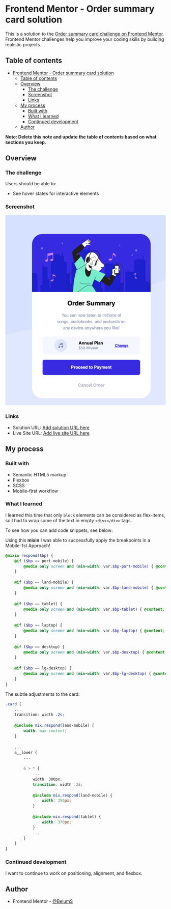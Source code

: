 # Frontend Mentor - Order summary card solution

This is a solution to the [Order summary card challenge on Frontend Mentor](https://www.frontendmentor.io/challenges/order-summary-component-QlPmajDUj). Frontend Mentor challenges help you improve your coding skills by building realistic projects. 

## Table of contents

- [Frontend Mentor - Order summary card solution](#frontend-mentor---order-summary-card-solution)
  - [Table of contents](#table-of-contents)
  - [Overview](#overview)
    - [The challenge](#the-challenge)
    - [Screenshot](#screenshot)
    - [Links](#links)
  - [My process](#my-process)
    - [Built with](#built-with)
    - [What I learned](#what-i-learned)
    - [Continued development](#continued-development)
  - [Author](#author)

**Note: Delete this note and update the table of contents based on what sections you keep.**

## Overview

### The challenge

Users should be able to:

- See hover states for interactive elements

### Screenshot

![](./images/screen-shot.png)

### Links

- Solution URL: [Add solution URL here](https://github.com/BelumS/frontend-mentor-challenges/tree/main/order-summary)
- Live Site URL: [Add live site URL here](https://dynamic-sunburst-4d5dff.netlify.app/)

## My process

### Built with
- Semantic HTML5 markup
- Flexbox
- SCSS
- Mobile-first workflow

### What I learned

I learned this time that only `block` elements can be considered as flex-items, so I had to wrap some of the text in empty `<div></div>` tags.

To see how you can add code snippets, see below:

Using this **mixin** I was able to successfully apply the breakpoints in a Mobile-1st Approach!

```scss
@mixin respond($bp) {
    @if ($bp == port-mobile) {
        @media only screen and (min-width: var.$bp-port-mobile) { @content; }
    }

    @if ($bp == land-mobile) {
        @media only screen and (min-width: var.$bp-land-mobile) { @content; }
    }

    @if ($bp == tablet) {
        @media only screen and (min-width: var.$bp-tablet) { @content; }
    }

    @if ($bp == laptop) {
        @media only screen and (min-width: var.$bp-laptop) { @content; }
    }

    @if ($bp == desktop) {
        @media only screen and (min-width: var.$bp-desktop) { @content; }
    }

    @if ($bp == lg-desktop) {
        @media only screen and (min-width: var.$bp-lg-desktop) { @content; }
    }
}
```

The subtle adjustments to the card:
```scss
.card {
    ...
    transition: width .2s;

    @include mix.respond(land-mobile) {
        width: max-content;
    }

    ...
    &__lower {
        ...

        & > * {
            ...
            width: 300px;
            transition: width .2s;

            @include mix.respond(land-mobile) {
                width: 350px;
            } 

            @include mix.respond(tablet) {
                width: 370px;
            } 
            ...
        }
    }
}
```

### Continued development

I want to continue to work on positioning, alignment, and flexbox.

## Author
- Frontend Mentor - [@BelumS](https://www.frontendmentor.io/profile/BelumS)
